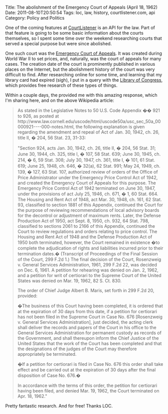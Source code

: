 Title: The abolishment of the Emergency Court of Appeals (April 18, 1962)
Date: 2011-08-10T20:50:54
Tags: loc, law, history, courtlistener.com, api
Category: Policy and Politics

One of the coming features at <a href="http://courtlistener.com">CourtListener</a> is an API for the law. Part of that feature is going to be some basic information about the courts themselves, so I spent some time over the weekend researching courts that served a special purpose but were since abolished.

One such court was the <a href="https://secure.wikimedia.org/wikipedia/en/wiki/Emergency_Court_of_Appeals">Emergency Court of Appeals</a>. It was created during World War II to set prices, and, naturally, was the court of appeals for many cases. The creation date of the court is prominently published in various places on the Internet, but the abolishment history of the court was very difficult to find. After researching online for some time, and learning that my library card had expired (sigh), I put in a query with the <a href="http://www.loc.gov">Library of Congress</a>, which provides free research of these types of things.

Within a couple days, the provided me with this amazing response, which I'm sharing here, and on the above Wikipedia article:
<blockquote>
As stated in the Legislative Notes to 50 U.S. Code Appendix �� 921 to 926, as posted at
http://www.law.cornell.edu/uscode/html/uscode50a/usc_sec_50a_00000921----000-notes.html, the following explanation is given regarding the amendment and repeal of Act of Jan. 30, 1942, ch. 26, title II, � 204, 56 Stat. 23, 31-33: 

"Section 924, acts Jan. 30, 1942, ch. 26, title II, � 204, 56 Stat. 31; June 30, 1944, ch. 325, title I, � 107, 58 Stat. 639; June 30, 1945, ch. 214, � 6, 59 Stat. 308; July 30, 1947, ch. 361, title I, � 101, 61 Stat. 619; June 25, 1948, ch. 646, � 32(a), 62 Stat. 991; May 24, 1949, ch. 139, � 127, 63 Stat. 107, authorized review of orders of the Office of Price Administrator under the Emergency Price Control Act of 1942, and created the Emergency Court of Appeals for this purpose. The Emergency Price Control Act of 1942 terminated on June 30, 1947, under the provisions of act July 25, 1946, ch. 671, � 1, 60 Stat. 664. The Housing and Rent Act of 1948, act Mar. 30, 1948, ch. 161, 62 Stat. 93, classified to section 1881 of this Appendix, continued the Court for the purpose of reviewing recommendations of local advisory boards for the decontrol or adjustment of maximum rents. Later, the Defense Production Act of 1950, act Sept. 8, 1950, ch. 932, 64 Stat. 798, classified to sections 2061 to 2166 of this Appendix, continued the Court to review regulations and orders relating to price control. The Housing and Rent Act of 1948 and the Defense Production Act of 1950 both terminated, however, the Court remained in existence �to complete the adjudication of rights and liabilities incurred prior to their termination dates.� (Transcript of Proceedings of the Final Session of the Court, 299 F.2d 1.) The final decision of the Court, Rosenzweig v. General Services Administration, 1961, 299 F.2d 22, was decided on Dec. 6, 1961. A petition for rehearing was denied on Jan. 2, 1962, and a petition for writ of certiorari to the Supreme Court of the United States was denied on Mar. 19, 1962, 82 S. Ct. 830. 

The order of Chief Judge Albert B. Maris, set forth in 299 F.2d 20, provided: 

�The business of this Court having been completed, it is ordered that at the expiration of 30 days from this date, if a petition for certiorari has not been filed in the Supreme Court in Case No. 676 [Rosenzweig v. General Services Administration], just decided, the acting clerk shall deliver the records and papers of the Court in his office to the General Services Administration for permanent custody as records of the Government, and shall thereupon inform the Chief Justice of the United States that the work of the Court has been completed and that the designations of the judges of the Court may therefore appropriately be terminated. 

�If a petition for certiorari is filed in Case No. 676 this order shall take effect and be carried out at the expiration of 30 days after the final disposition of Case No. 676.� 

In accordance with the terms of this order, the petition for certiorari having been filed, and denied Mar. 19, 1962, the Court terminated on Apr. 18, 1962." 
</blockquote>

Pretty fantastic research. And for free! Thanks LOC.
